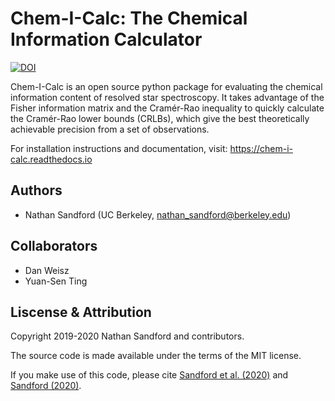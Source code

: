 # Chem-I-Calc: The Chemical Information Calculator

[![DOI](https://zenodo.org/badge/199857669.svg)](https://zenodo.org/badge/latestdoi/199857669)

Chem-I-Calc is an open source python package for evaluating the chemical information content
of resolved star spectroscopy.
It takes advantage of the Fisher information matrix and the Cramér-Rao inequality
to quickly calculate the Cramér-Rao lower bounds (CRLBs), which give the best
theoretically achievable precision from a set of observations.

For installation instructions and documentation, visit: https://chem-i-calc.readthedocs.io

## Authors
- Nathan Sandford (UC Berkeley, nathan_sandford@berkeley.edu)

## Collaborators
- Dan Weisz
- Yuan-Sen Ting

## Liscense & Attribution
Copyright 2019-2020 Nathan Sandford and contributors.

The source code is made available under the terms of the MIT license.

If you make use of this code, please cite [Sandford et al. (2020)](https://ui.adsabs.harvard.edu/abs/2020ApJS..249...24S/abstract) and [Sandford (2020)](https://ui.adsabs.harvard.edu/abs/2020zndo...3924672S/abstract).
